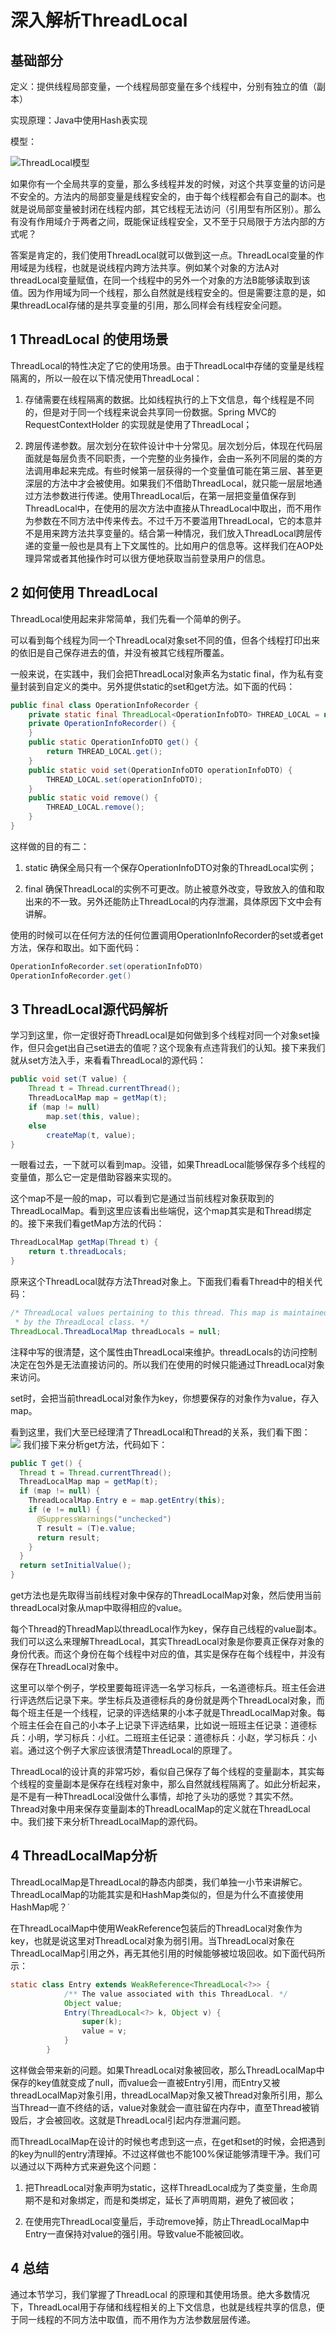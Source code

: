 # 深入解析ThreadLocal

## 基础部分

定义：提供线程局部变量，一个线程局部变量在多个线程中，分别有独立的值（副本）

实现原理：Java中使用Hash表实现

模型：

![ThreadLocal模型](https://raw.githubusercontent.com/hanxuanliang/PicGo/master/ThreadLocal%E6%A8%A1%E5%9E%8B.jpg)

如果你有一个全局共享的变量，那么多线程并发的时候，对这个共享变量的访问是不安全的。方法内的局部变量是线程安全的，由于每个线程都会有自己的副本。也就是说局部变量被封闭在线程内部，其它线程无法访问（引用型有所区别）。那么有没有作用域介于两者之间，既能保证线程安全，又不至于只局限于方法内部的方式呢？

答案是肯定的，我们使用ThreadLocal就可以做到这一点。ThreadLocal变量的作用域是为线程，也就是说线程内跨方法共享。例如某个对象的方法A对threadLocal变量赋值，在同一个线程中的另外一个对象的方法B能够读取到该值。因为作用域为同一个线程，那么自然就是线程安全的。但是需要注意的是，如果threadLocal存储的是共享变量的引用，那么同样会有线程安全问题。

## 1 ThreadLocal 的使用场景

ThreadLocal的特性决定了它的使用场景。由于ThreadLocal中存储的变量是线程隔离的，所以一般在以下情况使用ThreadLocal：

1. 存储需要在线程隔离的数据。比如线程执行的上下文信息，每个线程是不同的，但是对于同一个线程来说会共享同一份数据。Spring MVC的 RequestContextHolder 的实现就是使用了ThreadLocal；

2. 跨层传递参数。层次划分在软件设计中十分常见。层次划分后，体现在代码层面就是每层负责不同职责，一个完整的业务操作，会由一系列不同层的类的方法调用串起来完成。有些时候第一层获得的一个变量值可能在第三层、甚至更深层的方法中才会被使用。如果我们不借助ThreadLocal，就只能一层层地通过方法参数进行传递。使用ThreadLocal后，在第一层把变量值保存到ThreadLocal中，在使用的层次方法中直接从ThreadLocal中取出，而不用作为参数在不同方法中传来传去。不过千万不要滥用ThreadLocal，它的本意并不是用来跨方法共享变量的。结合第一种情况，我们放入ThreadLocal跨层传递的变量一般也是具有上下文属性的。比如用户的信息等。这样我们在AOP处理异常或者其他操作时可以很方便地获取当前登录用户的信息。

## 2 如何使用 ThreadLocal

ThreadLocal使用起来非常简单，我们先看一个简单的例子。

可以看到每个线程为同一个ThreadLocal对象set不同的值，但各个线程打印出来的依旧是自己保存进去的值，并没有被其它线程所覆盖。

一般来说，在实践中，我们会把ThreadLocal对象声名为static final，作为私有变量封装到自定义的类中。另外提供static的set和get方法。如下面的代码：

```java
public final class OperationInfoRecorder {
    private static final ThreadLocal<OperationInfoDTO> THREAD_LOCAL = new ThreadLocal<>();
    private OperationInfoRecorder() {
    }
    public static OperationInfoDTO get() {
        return THREAD_LOCAL.get();
    }
    public static void set(OperationInfoDTO operationInfoDTO) {
        THREAD_LOCAL.set(operationInfoDTO);
    }
    public static void remove() {
        THREAD_LOCAL.remove();
    }
}
```

这样做的目的有二：

1. static 确保全局只有一个保存OperationInfoDTO对象的ThreadLocal实例；

2. final 确保ThreadLocal的实例不可更改。防止被意外改变，导致放入的值和取出来的不一致。另外还能防止ThreadLocal的内存泄漏，具体原因下文中会有讲解。

使用的时候可以在任何方法的任何位置调用OperationInfoRecorder的set或者get方法，保存和取出。如下面代码：

```java
OperationInfoRecorder.set(operationInfoDTO)
OperationInfoRecorder.get()
```

## 3 ThreadLocal源代码解析

学习到这里，你一定很好奇ThreadLocal是如何做到多个线程对同一个对象set操作，但只会get出自己set进去的值呢？这个现象有点违背我们的认知。接下来我们就从set方法入手，来看看ThreadLocal的源代码：

```java
public void set(T value) {
    Thread t = Thread.currentThread();
    ThreadLocalMap map = getMap(t);
    if (map != null)
        map.set(this, value);
    else
        createMap(t, value);
}
```

一眼看过去，一下就可以看到map。没错，如果ThreadLocal能够保存多个线程的变量值，那么它一定是借助容器来实现的。

这个map不是一般的map，可以看到它是通过当前线程对象获取到的ThreadLocalMap。看到这里应该看出些端倪，这个map其实是和Thread绑定的。接下来我们看getMap方法的代码：

```java
ThreadLocalMap getMap(Thread t) {
    return t.threadLocals;
}
```

原来这个ThreadLocal就存方法Thread对象上。下面我们看看Thread中的相关代码：

```java
/* ThreadLocal values pertaining to this thread. This map is maintained
 * by the ThreadLocal class. */
ThreadLocal.ThreadLocalMap threadLocals = null;
```

注释中写的很清楚，这个属性由ThreadLocal来维护。threadLocals的访问控制决定在包外是无法直接访问的。所以我们在使用的时候只能通过ThreadLocal对象来访问。

set时，会把当前threadLocal对象作为key，你想要保存的对象作为value，存入map。

看到这里，我们大至已经理清了ThreadLocal和Thread的关系，我们看下图：<br />![](https://cdn.nlark.com/yuque/0/2020/jpeg/261626/1581413893914-dbe85dcb-f8b5-48da-a2d8-8b44e2562d1e.jpeg#align=left&display=inline&height=515&originHeight=515&originWidth=880&size=0&status=done&style=none&width=880) 我们接下来分析get方法，代码如下：

```java
public T get() {
  Thread t = Thread.currentThread();
  ThreadLocalMap map = getMap(t);
  if (map != null) {
    ThreadLocalMap.Entry e = map.getEntry(this);
    if (e != null) {
      @SuppressWarnings("unchecked")
      T result = (T)e.value;
      return result;
    }
  }
  return setInitialValue();
}
```

get方法也是先取得当前线程对象中保存的ThreadLocalMap对象，然后使用当前threadLocal对象从map中取得相应的value。

每个Thread的ThreadMap以threadLocal作为key，保存自己线程的value副本。我们可以这么来理解ThreadLocal，其实ThreadLocal对象是你要真正保存对象的身份代表。而这个身份在每个线程中对应的值，其实是保存在每个线程中，并没有保存在ThreadLocal对象中。

这里可以举个例子，学校里要每班评选一名学习标兵，一名道德标兵。班主任会进行评选然后记录下来。学生标兵及道德标兵的身份就是两个ThreadLocal对象，而每个班主任是一个线程，记录的评选结果的小本子就是ThreadLocalMap对象。每个班主任会在自己的小本子上记录下评选结果，比如说一班班主任记录：道德标兵：小明，学习标兵：小红。二班班主任记录：道德标兵：小赵，学习标兵：小岩。通过这个例子大家应该很清楚ThreadLocal的原理了。

ThreadLocal的设计真的非常巧妙，看似自己保存了每个线程的变量副本，其实每个线程的变量副本是保存在线程对象中，那么自然就线程隔离了。如此分析起来，是不是有一种ThreadLocal没做什么事情，却抢了头功的感觉？其实不然。Thread对象中用来保存变量副本的ThreadLocalMap的定义就在ThreadLocal中。我们接下来分析ThreadLocalMap的源代码。

## 4 ThreadLocalMap分析

ThreadLocalMap是ThreadLocal的静态内部类，我们单独一小节来讲解它。ThreadLocalMap的功能其实是和HashMap类似的，但是为什么不直接使用HashMap呢？˙

在ThreadLocalMap中使用WeakReference包装后的ThreadLocal对象作为key，也就是说这里对ThreadLocal对象为弱引用。当ThreadLocal对象在ThreadLocalMap引用之外，再无其他引用的时候能够被垃圾回收。如下面代码所示：

```java
static class Entry extends WeakReference<ThreadLocal<?>> {
            /** The value associated with this ThreadLocal. */
            Object value;
            Entry(ThreadLocal<?> k, Object v) {
                super(k);
                value = v;
            }
        }
```

这样做会带来新的问题。如果ThreadLocal对象被回收，那么ThreadLocalMap中保存的key值就变成了null，而value会一直被Entry引用，而Entry又被threadLocalMap对象引用，threadLocalMap对象又被Thread对象所引用，那么当Thread一直不终结的话，value对象就会一直驻留在内存中，直至Thread被销毁后，才会被回收。这就是ThreadLocal引起内存泄漏问题。

而ThreadLocalMap在设计的时候也考虑到这一点，在get和set的时候，会把遇到的key为null的entry清理掉。不过这样做也不能100%保证能够清理干净。我们可以通过以下两种方式来避免这个问题：

1. 把ThreadLocal对象声明为static，这样ThreadLocal成为了类变量，生命周期不是和对象绑定，而是和类绑定，延长了声明周期，避免了被回收；

2. 在使用完ThreadLocal变量后，手动remove掉，防止ThreadLocalMap中Entry一直保持对value的强引用。导致value不能被回收。

## 4 总结

通过本节学习，我们掌握了ThreadLocal 的原理和其使用场景。绝大多数情况下，ThreadLocal用于存储和线程相关的上下文信息，也就是线程共享的信息，便于同一线程的不同方法中取值，而不用作为方法参数层层传递。